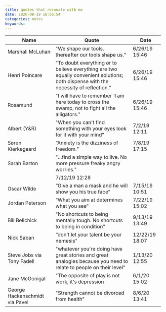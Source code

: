 ```yaml
---
title: quotes that resonate with me
date: 2020-08-19 16:56:54
categories: notes
keywords:
---
```


| Name                           | Quote                                                                                                                                | Date           |
|--------------------------------|--------------------------------------------------------------------------------------------------------------------------------------|----------------|
| Marshall McLuhan               | "We shape our tools, thereafter our tools shape us."                                                                                 | 6/26/19 15:46  |
| Henri Poincare                 | "To doubt everything or to believe everything are two equally convenient solutions; both dispense with the necessity of reflection." | 6/26/19 15:46  |
| Rosamund                       | "I will have to remember ‘I am here today to cross the swamp, not to fight all the alligators."                                      | 6/26/19 15:46  |
| Albert (Y&R)                   | "When you can't find something with your eyes look for it with your mind"                                                            | 7/2/19 12:11   |
| Søren Kierkegaard              | “Anxiety is the dizziness of freedom.”                                                                                               | 7/8/19 17:15   |
| Sarah Barton                   | "...find a simple way to live. No more pressure freaky angry worries."                                                               
                                                                                              | 7/12/19 12:28  |
| Oscar Wilde                    | “Give a man a mask and he will show you his true face”                                                                               | 7/15/19 10:51  |
| Jordan Peterson                | “What you aim at determines what you see”                                                                                            | 7/22/19 15:02  |
| Bill Belichick                 | "No shortcuts to being mentally tough. No shortcuts to being in condition"                                                           | 9/13/19 13:49  |
| Nick Saban                     | “don’t let your talent be your nemesis”                                                                                              | 12/22/19 18:07 |
| Steve Jobs via Tony Fadell     | "whatever you're doing have great stories and great analogies because you need to relate to people on their   level"                 | 1/13/20 12:55  |
| Jane McGonigal                 | "The opposite of play is not work, it's depression                                                                                   | 6/1/20 15:02   |
| George Hackenschmidt via Pavel | "Strength cannot be divorced from health"                                                                                            | 8/6/20 13:41   
